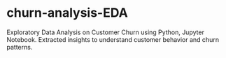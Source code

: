 # churn-analysis-EDA
Exploratory Data Analysis on Customer Churn using Python, Jupyter Notebook. Extracted insights to understand customer behavior and churn patterns.
